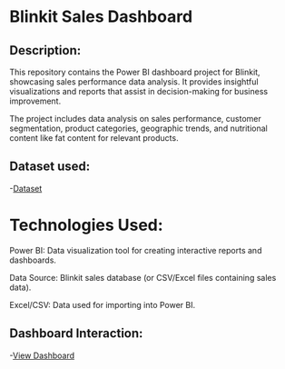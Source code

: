 # Blinkit Sales Dashboard
## Description: 
This repository contains the Power BI dashboard project for Blinkit, showcasing sales performance data analysis. It provides insightful visualizations and reports that assist in decision-making for business improvement.

The project includes data analysis on sales performance, customer segmentation, product categories, geographic trends, and nutritional content like fat content for relevant products.
## Dataset used:
-<a href="https://github.com/DiyaVachhani/Power-Bi-Blinkit-Dashboard/blob/main/Blinkit.xlsx">Dataset</a>
# Technologies Used:
Power BI: Data visualization tool for creating interactive reports and dashboards.

Data Source: Blinkit sales database (or CSV/Excel files containing sales data).

Excel/CSV: Data used for importing into Power BI.
## Dashboard Interaction:
-<a href="https://github.com/DiyaVachhani/Power-Bi-Blinkit-Dashboard/blob/main/Power%20BI%20Desktop%2028-04-2025%2009_35_01.png">View Dashboard</a>
